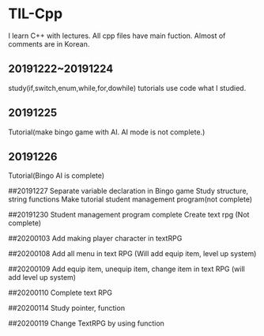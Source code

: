 # TIL-Cpp
I learn C++ with lectures.
All cpp files have main fuction.
Almost of comments are in Korean.

## 20191222~20191224
study(if,switch,enum,while,for,dowhile)
tutorials use code what I studied.

## 20191225
Tutorial(make bingo game with AI. AI mode is not complete.)

## 20191226
Tutorial(Bingo AI is complete)

##20191227
Separate variable declaration in Bingo game
Study structure, string functions
Make tutorial student management program(not complete)

##20191230
Student management program complete
Create  text rpg (Not complete)

##20200103
Add making player character in textRPG

##20200108
Add all menu in text RPG (Will add equip item, level up system)

##20200109
Add equip item, unequip item, change item in text RPG (will add level up system)

##20200110
Complete text RPG

##20200114
Study pointer, function

##20200119
Change TextRPG by using function
